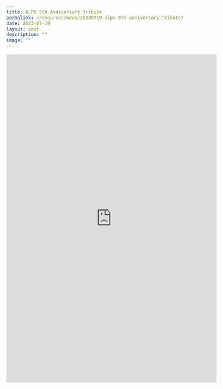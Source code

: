 ```yaml
---
title: ALPS 5th Anniversary Tribute
permalink: /resources/news/20230719-alps-5th-anniversary-tribute/
date: 2023-07-19
layout: post
description: ""
image: ""
---
```

<iframe allow="autoplay; clipboard-write; encrypted-media; picture-in-picture; web-share" allowfullscreen="true" frameborder="0" scrolling="no" style="border:none;overflow:hidden" height="860" width="552" src="https://www.facebook.com/plugins/post.php?href=https%3A%2F%2Fwww.facebook.com%2Falpshealthcaresupplychain%2Fposts%2Fpfbid0HQEtNfFoHy3m7szyzrTjDdUHjpe7nAhpoPjB1EYuq7qvwTuqgAJ2uPMrFhSrdmNKl&amp;width=552&amp;show_text=true&amp;height=860&amp;appId"></iframe>